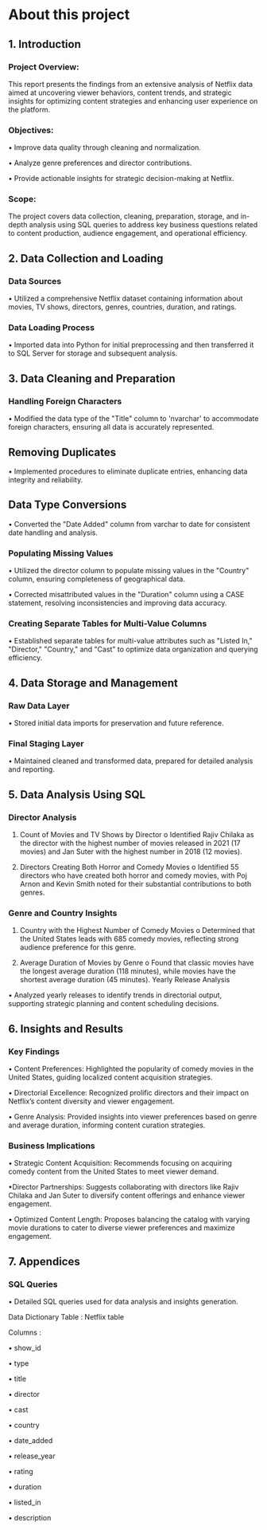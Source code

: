 # About this project


## 1. Introduction
### Project Overview: 
This report presents the findings from an extensive analysis of Netflix data aimed at uncovering viewer behaviors, content trends, and strategic insights for optimizing content strategies and enhancing user experience on the platform.

### Objectives:
•	Improve data quality through cleaning and normalization.

•	Analyze genre preferences and director contributions.

•	Provide actionable insights for strategic decision-making at Netflix.

### Scope: 
The project covers data collection, cleaning, preparation, storage, and in-depth analysis using SQL queries to address key business questions related to content production, audience engagement, and operational efficiency.

## 2. Data Collection and Loading
### Data Sources
•	Utilized a comprehensive Netflix dataset containing information about movies, TV shows, directors, genres, countries, duration, and ratings.
### Data Loading Process
•	Imported data into Python for initial preprocessing and then transferred it to SQL Server for storage and subsequent analysis.

## 3. Data Cleaning and Preparation
### Handling Foreign Characters
•	Modified the data type of the "Title" column to 'nvarchar' to accommodate foreign characters, ensuring all data is accurately represented.
## Removing Duplicates
•	Implemented procedures to eliminate duplicate entries, enhancing data integrity and reliability.
## Data Type Conversions
•	Converted the "Date Added" column from varchar to date for consistent date handling and analysis.
### Populating Missing Values
•	Utilized the director column to populate missing values in the "Country" column, ensuring completeness of geographical data.

•	Corrected misattributed values in the "Duration" column using a CASE statement, resolving inconsistencies and improving data accuracy.
### Creating Separate Tables for Multi-Value Columns
•	Established separate tables for multi-value attributes such as "Listed In," "Director," "Country," and "Cast" to optimize data organization and querying efficiency.

## 4. Data Storage and Management
### Raw Data Layer
•	Stored initial data imports for preservation and future reference.
### Final Staging Layer
•	Maintained cleaned and transformed data, prepared for detailed analysis and reporting.

## 5. Data Analysis Using SQL
### Director Analysis
1.	Count of Movies and TV Shows by Director
o	Identified Rajiv Chilaka as the director with the highest number of movies released in 2021 (17 movies) and Jan Suter with the highest number in 2018 (12 movies).

2.	Directors Creating Both Horror and Comedy Movies
o	Identified 55 directors who have created both horror and comedy movies, with Poj Arnon and Kevin Smith noted for their substantial contributions to both genres.

### Genre and Country Insights
1.	Country with the Highest Number of Comedy Movies
o	Determined that the United States leads with 685 comedy movies, reflecting strong audience preference for this genre.

2.	Average Duration of Movies by Genre
o	Found that classic movies have the longest average duration (118 minutes), while movies have the shortest average duration (45 minutes).
Yearly Release Analysis

•	Analyzed yearly releases to identify trends in directorial output, supporting strategic planning and content scheduling decisions.

## 6. Insights and Results
### Key Findings
•	Content Preferences: Highlighted the popularity of comedy movies in the United States, guiding localized content acquisition strategies.

•	Directorial Excellence: Recognized prolific directors and their impact on Netflix’s content diversity and viewer engagement.

•	Genre Analysis: Provided insights into viewer preferences based on genre and average duration, informing content curation strategies.

### Business Implications
•	Strategic Content Acquisition: Recommends focusing on acquiring comedy content from the United States to meet viewer demand.

•Director Partnerships: Suggests collaborating with directors like Rajiv Chilaka and Jan Suter to diversify content offerings and enhance viewer engagement.

•	Optimized Content Length: Proposes balancing the catalog with varying movie durations to cater to diverse viewer preferences and maximize engagement.

## 7. Appendices
### SQL Queries
•	Detailed SQL queries used for data analysis and insights generation.

Data Dictionary
Table : Netflix table

Columns :

•	show_id

•	type

•	title

•	director

•	cast

•	country

•	date_added

•	release_year

•	rating

•	duration

•	listed_in

•	description





